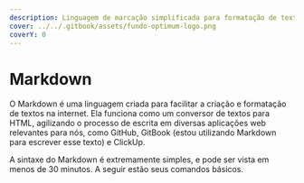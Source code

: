 ```yaml
---
description: Linguagem de marcação simplificada para formatação de textos
cover: ../../.gitbook/assets/fundo-optimum-logo.png
coverY: 0
---
```


# Markdown

O Markdown é uma linguagem criada para facilitar a criação e formatação de textos na internet. Ela funciona como um conversor de textos para HTML, agilizando o processo de escrita em diversas aplicações web relevantes para nós, como GitHub, GitBook (estou utilizando Markdown para escrever esse texto) e ClickUp.

A sintaxe do Markdown é extremamente simples, e pode ser vista em menos de 30 minutos. A seguir estão seus comandos básicos.
